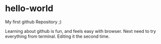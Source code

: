 # hello-world
My first github Repository ;)

Learning about github is fun, and feels easy with browser. Next need to try everything from terminal.
Editing it the second time.

